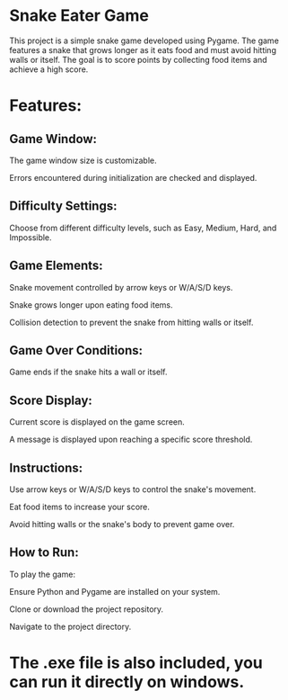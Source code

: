Snake Eater Game
=================
This project is a simple snake game developed using Pygame. The game features a snake that grows longer as it eats food and must avoid hitting walls or itself. The goal is to score points by collecting food items and achieve a high score.

Features:
=========
Game Window:
------------
The game window size is customizable.

Errors encountered during initialization are checked and displayed.

Difficulty Settings:
--------------------
Choose from different difficulty levels, such as Easy, Medium, Hard, and Impossible.

Game Elements:
--------------
Snake movement controlled by arrow keys or W/A/S/D keys.

Snake grows longer upon eating food items.

Collision detection to prevent the snake from hitting walls or itself.

Game Over Conditions:
---------------------
Game ends if the snake hits a wall or itself.

Score Display:
--------------
Current score is displayed on the game screen.

A message is displayed upon reaching a specific score threshold.

Instructions:
-------------
Use arrow keys or W/A/S/D keys to control the snake's movement.

Eat food items to increase your score.

Avoid hitting walls or the snake's body to prevent game over.

How to Run:
-----------
To play the game:

Ensure Python and Pygame are installed on your system.

Clone or download the project repository.

Navigate to the project directory.

The .exe file is also included, you can run it directly on windows.
===================================================================
